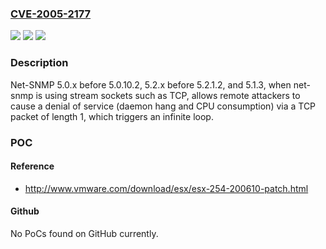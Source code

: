 ### [CVE-2005-2177](https://cve.mitre.org/cgi-bin/cvename.cgi?name=CVE-2005-2177)
![](https://img.shields.io/static/v1?label=Product&message=n%2Fa&color=blue)
![](https://img.shields.io/static/v1?label=Version&message=n%2Fa&color=blue)
![](https://img.shields.io/static/v1?label=Vulnerability&message=n%2Fa&color=brighgreen)

### Description

Net-SNMP 5.0.x before 5.0.10.2, 5.2.x before 5.2.1.2, and 5.1.3, when net-snmp is using stream sockets such as TCP, allows remote attackers to cause a denial of service (daemon hang and CPU consumption) via a TCP packet of length 1, which triggers an infinite loop.

### POC

#### Reference
- http://www.vmware.com/download/esx/esx-254-200610-patch.html

#### Github
No PoCs found on GitHub currently.


